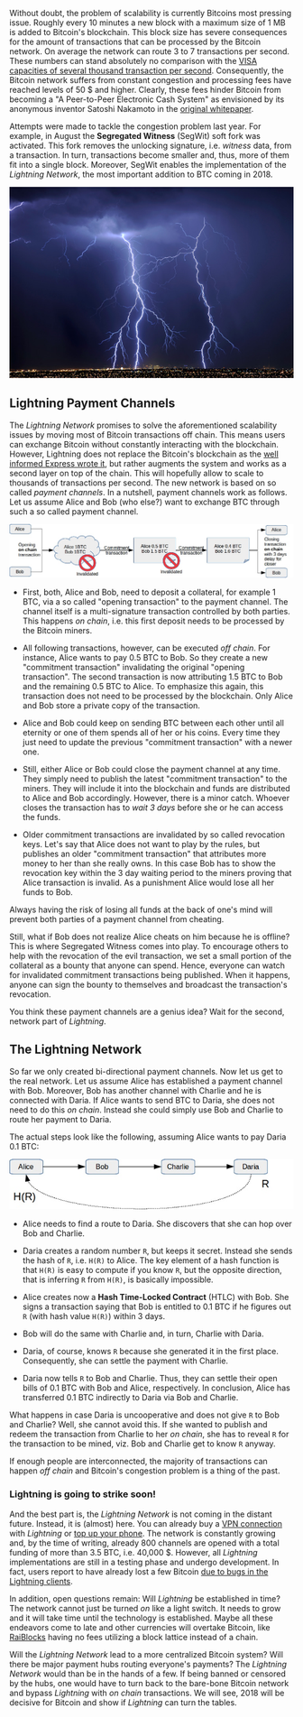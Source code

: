 Without doubt, the problem of scalability is currently Bitcoins most pressing issue. Roughly every 10 minutes a new block with a maximum size of 1 MB is added to Bitcoin's blockchain. This block size has severe consequences for the amount of transactions that can be processed by the Bitcoin network. On average the network can route 3 to 7 transactions per second. These numbers can stand absolutely no comparison with the [VISA capacities of several thousand transaction per second](https://en.bitcoin.it/wiki/Scalability). Consequently, the Bitcoin network suffers from constant congestion and processing fees have reached levels of 50 $ and higher. Clearly, these fees hinder Bitcoin from becoming a "A Peer-to-Peer Electronic Cash System" as envisioned by its anonymous inventor Satoshi Nakamoto in the [original whitepaper](https://bitcoin.org/bitcoin.pdf).

Attempts were made to tackle the congestion problem last year. For example, in August the **Segregated Witness** (SegWit) soft fork was activated. This fork removes the unlocking signature, i.e. *witness* data, from a transaction. In turn, transactions become smaller and, thus, more of them fit into a single block. Moreover, SegWit enables the implementation of the *Lightning Network*, the most important addition to BTC coming in 2018.

![thunder](https://raw.githubusercontent.com/SmokinCaterpillar/blog/master/bitcoin2018/lightning.jpg)

## Lightning Payment Channels

The *Lightning Network* promises to solve the aforementioned scalability issues by moving most of Bitcoin transactions off chain. This means users can exchange Bitcoin without constantly interacting with the blockchain. However, Lightning does not replace the Bitcoin's blockchain as the [well informed Express wrote it](https://www.express.co.uk/finance/city/909689/Bitcoin-price-news-blockchain-ripple-ethereum-lightning-network-binance-cryptocurrency), but rather augments the system and works as a second layer on top of the chain. This will hopefully allow to scale to thousands of transactions per second. The new network is based on so called *payment channels*. In a nutshell, payment channels work as follows. Let us assume Alice and Bob (who else?) want to exchange BTC through such a so called payment channel.

![channel](https://raw.githubusercontent.com/SmokinCaterpillar/blog/master/2017_01_22_lightning/channel.jpg)

* First, both, Alice and Bob, need to deposit a collateral, for example 1 BTC, via a so called "opening transaction" to the payment channel. The channel itself is a multi-signature transaction controlled by both parties. This happens *on chain*, i.e. this first deposit needs to be processed by the Bitcoin miners.

* All following transactions, however, can be executed *off chain*. For instance, Alice wants to pay 0.5 BTC to Bob. So they create a new "commitment transaction" invalidating the original "opening transaction". The second transaction is now attributing 1.5 BTC to Bob and the remaining 0.5 BTC to Alice. To emphasize this again, this transaction does not need to be processed by the blockchain. Only Alice and Bob store a private copy of the transaction.

* Alice and Bob could keep on sending BTC between each other until all eternity or one of them spends all of her or his coins. Every time they just need to update the previous "commitment transaction" with a newer one.

* Still, either Alice or Bob could close the payment channel at any time. They simply need to publish the latest "commitment transaction" to the miners. They will include it into the blockchain and funds are distributed to Alice and Bob accordingly. However, there is a minor catch. Whoever closes the transaction has to *wait 3 days* before she or he can access the funds.

* Older commitment transactions are invalidated by so called revocation keys. Let's say that Alice does not want to play by the rules, but publishes an older "commitment transaction" that attributes more money to her than she really owns. In this case Bob has to show the revocation key within the 3 day waiting period to the miners proving that Alice transaction is invalid. As a punishment Alice would lose all her funds to Bob.

Always having the risk of losing all funds at the back of one's mind will prevent both parties of a payment channel from cheating.

Still, what if Bob does not realize Alice cheats on him because he is offline? This is where Segregated Witness comes into play. To encourage others to help with the revocation of the evil transaction, we set a small portion of the collateral as a bounty that anyone can spend. Hence, everyone can watch for invalidated commitment transactions being published. When it happens, anyone can sign the bounty to themselves and broadcast the transaction's revocation.

You think these payment channels are a genius idea? Wait for the second, network part of *Lightning*.

## The Lightning Network

So far we only created bi-directional payment channels. Now let us get to the real network. Let us assume Alice has established a payment channel with Bob. Moreover, Bob has another channel with Charlie and he is connected with Daria. If Alice wants to send BTC to Daria, she does not need to do this *on chain*. Instead she could simply use Bob and Charlie to route her payment to Daria.

The actual steps look like the following, assuming Alice wants to pay Daria 0.1 BTC:

![network](https://raw.githubusercontent.com/SmokinCaterpillar/blog/master/2017_01_22_lightning/network.jpg)

* Alice needs to find a route to Daria. She discovers that she can hop over Bob and Charlie.

* Daria creates a random number `R`, but keeps it secret. Instead she sends the hash of `R`, i.e. `H(R)` to Alice. The key element of a hash function is that `H(R)` is easy to compute if you know `R`, but the opposite direction, that is inferring `R` from `H(R)`, is basically impossible.

* Alice creates now a **Hash Time-Locked Contract** (HTLC) with Bob. She signs a transaction saying that Bob is entitled to 0.1 BTC if he figures out `R` (with hash value `H(R)`) within 3 days.

* Bob will do the same with Charlie and, in turn, Charlie with Daria.

* Daria, of course, knows `R` because she generated it in the first place. Consequently, she can settle the payment with Charlie.

* Daria now tells `R` to Bob and Charlie. Thus, they can settle their open bills of 0.1 BTC with Bob and Alice, respectively. In conclusion, Alice has transferred 0.1 BTC indirectly to Daria via Bob and Charlie.

What happens in case Daria is uncooperative and does not give `R` to Bob and Charlie? Well, she cannot avoid this. If she wanted to publish and redeem the transaction from Charlie to her *on chain*, she has to reveal `R` for the transaction to be mined, viz. Bob and Charlie get to know `R` anyway.

If enough people are interconnected, the majority of transactions can happen *off chain* and Bitcoin's congestion problem is a thing of the past.

### Lightning is going to strike soon!

And the best part is, the *Lightning Network* is not coming in the distant future. Instead, it is (almost) here. You can already buy a [VPN connection](https://news.bitcoin.com/vpn-provider-now-accepts-lightning-network-payments/) with *Lightning* or [top up your phone](https://www.coindesk.com/payment-provider-bitrefill-runs-successful-lightning-transaction-test/). The network is constantly growing and, by the time of writing, already 800 channels are opened with a total funding of more than 3.5 BTC, i.e. 40,000 $. However, all *Lightning* implementations are still in a testing phase and undergo development. In fact, users report to have already lost a few Bitcoin [due to bugs in the Lightning clients](https://www.ethnews.com/lightning-network-users-report-losing-bitcoin-due-to-bugs).

<!-- Moreover, you can even try Lightning yourself in action, on a testnet though, at [HTLC.me](https://htlc.me/). -->



In addition, open questions remain: Will *Lightning* be established in time? The network cannot just be turned *on* like a light switch. It needs to grow and it will take time until the technology is established. Maybe all these endeavors come to late and other currencies will overtake Bitcoin, like [RaiBlocks](https://raiblocks.net/) having no fees utilizing a block lattice instead of a chain.

 Will the *Lightning Network* lead to a more centralized Bitcoin system? Will there be major payment hubs routing everyone's payments? The *Lightning Network* would than be in the hands of a few. If being banned or censored by the hubs, one would have to turn back to the bare-bone Bitcoin network and bypass *Lightning* with *on chain* transactions. We will see, 2018 will be decisive for Bitcoin and show if *Lightning* can turn the tables.



